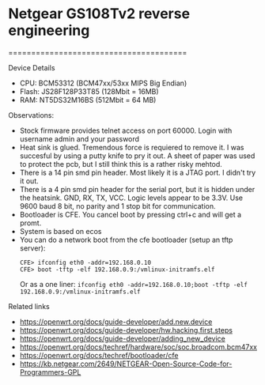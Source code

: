 # Netgear GS108Tv2 reverse engineering
=======================================

Device Details
 * CPU: BCM53312 (BCM47xx/53xx MIPS Big Endian)
 * Flash: JS28F128P33T85 (128Mbit = 16MB)
 * RAM: NT5DS32M16BS (512Mbit = 64 MB)

Observations:
 * Stock firmware provides telnet access on port 60000. Login with username admin and your password
 * Heat sink is glued. Tremendous force is requiered to remove it. I was succesful by using a putty knife to pry it out. A sheet of paper was used to protect the pcb, but I still think this is a rather risky mehtod.
 * There is a 14 pin smd pin header. Most likely it is a JTAG port. I didn't try it out.
 * There is a 4 pin smd pin header for the serial port, but it is hidden under the heatsink. GND, RX, TX, VCC. Logic levels appear to be 3.3V. Use 9600 baud 8 bit, no parity and 1 stop bit for communication.
* Bootloader is CFE. You cancel boot by pressing ctrl+c and will get a promt.
* System is based on ecos
* You can do a network boot from the cfe bootloader (setup an tftp server):
  ```
  CFE> ifconfig eth0 -addr=192.168.0.10
  CFE> boot -tftp -elf 192.168.0.9:/vmlinux-initramfs.elf
  ```
  Or as a one liner: `ifconfig eth0 -addr=192.168.0.10;boot -tftp -elf 192.168.0.9:/vmlinux-initramfs.elf`
  

Related links
 * https://openwrt.org/docs/guide-developer/add.new.device
 * https://openwrt.org/docs/guide-developer/hw.hacking.first.steps
 * https://openwrt.org/docs/guide-developer/adding_new_device
 * https://openwrt.org/docs/techref/hardware/soc/soc.broadcom.bcm47xx
 * https://openwrt.org/docs/techref/bootloader/cfe
 * https://kb.netgear.com/2649/NETGEAR-Open-Source-Code-for-Programmers-GPL
